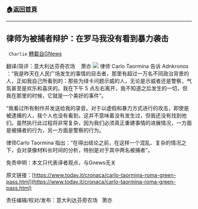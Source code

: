 ###  [:house:返回首頁](https://github.com/ourhimalayas/txt)
---


## 律师为被捕者辩护：在罗马我没有看到暴力袭击
` Charlie` [轉載自GNews](https://gnews.org/zh-hans/1585642/)

翻译/简评：意大利达芬奇农场    萧亦
![](https://assets.gnews.org/wp-content/uploads/2021/10/10103.jpg)
律师 Carlo Taormina 告诉 Adnkronos ：“我是昨天在人民广场发生的事情的目击者，那里有超过一万名不同政治背景的人，正如我自己所看到的：那些为绿卡问题示威的人，无论是示威者还是警察，气氛甚至是欢乐和喜庆的。我在下午 5 点左右离开，我不知道之后发生的一切，但我在那里的时候，它就是一个美好的事件”。

“我看过所有制作并发送给我的录音。对于以虚假和暴力方式进行的攻击，即使是被逮捕的人，我个人也没有看到，这并不意味着没有发生过，但我还没有找到他们。虽然执行此过程将非常复杂，因为我们必须真正重建事情的进展情况，一方面是被捕者的行为，另一方面是警察的行为。

律师Carlo Taormina 指出：“在得出结论之前，在这样一个混乱、复杂的情况之下，会对录像材料长时间的分析，特别是对于其中两名被捕者”。

免责申明：本文只代表译者观点，与Gnews无关

原文链接：[https://www.today.it/cronaca/carlo-taormina-roma-green-pass.html](https://www.today.it/cronaca/carlo-taormina-roma-green-pass.html)

责任编辑/校对/发布：意大利达芬奇农场   萧亦

